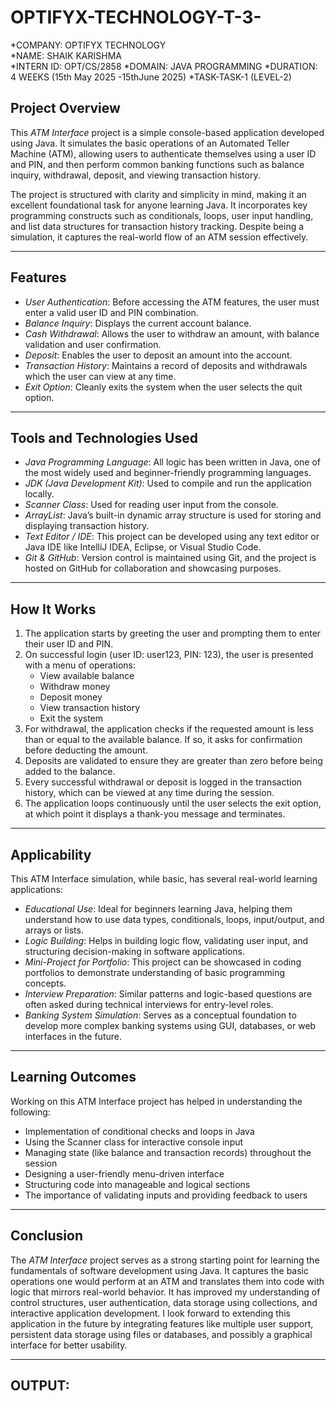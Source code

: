 # OPTIFYX-TECHNOLOGY-T-3-

*COMPANY: OPTIFYX TECHNOLOGY  
*NAME: SHAIK KARISHMA  
*INTERN ID: OPT/CS/2858 
*DOMAIN: JAVA PROGRAMMING 
*DURATION: 4 WEEKS (15th May 2025 -15thJune 2025)
*TASK-TASK-1 (LEVEL-2)

## Project Overview
This *ATM Interface* project is a simple console-based application developed using Java. It simulates the basic operations of an Automated Teller Machine (ATM), allowing users to authenticate themselves using a user ID and PIN, and then perform common banking functions such as balance inquiry, withdrawal, deposit, and viewing transaction history.

The project is structured with clarity and simplicity in mind, making it an excellent foundational task for anyone learning Java. It incorporates key programming constructs such as conditionals, loops, user input handling, and list data structures for transaction history tracking. Despite being a simulation, it captures the real-world flow of an ATM session effectively.

---

## Features

- *User Authentication*: Before accessing the ATM features, the user must enter a valid user ID and PIN combination.
- *Balance Inquiry*: Displays the current account balance.
- *Cash Withdrawal*: Allows the user to withdraw an amount, with balance validation and user confirmation.
- *Deposit*: Enables the user to deposit an amount into the account.
- *Transaction History*: Maintains a record of deposits and withdrawals which the user can view at any time.
- *Exit Option*: Cleanly exits the system when the user selects the quit option.

---

## Tools and Technologies Used

- *Java Programming Language*: All logic has been written in Java, one of the most widely used and beginner-friendly programming languages.
- *JDK (Java Development Kit)*: Used to compile and run the application locally.
- *Scanner Class*: Used for reading user input from the console.
- *ArrayList*: Java’s built-in dynamic array structure is used for storing and displaying transaction history.
- *Text Editor / IDE*: This project can be developed using any text editor or Java IDE like IntelliJ IDEA, Eclipse, or Visual Studio Code.
- *Git & GitHub*: Version control is maintained using Git, and the project is hosted on GitHub for collaboration and showcasing purposes.

---

## How It Works

1. The application starts by greeting the user and prompting them to enter their user ID and PIN.
2. On successful login (user ID: user123, PIN: 123), the user is presented with a menu of operations:
   - View available balance
   - Withdraw money
   - Deposit money
   - View transaction history
   - Exit the system
3. For withdrawal, the application checks if the requested amount is less than or equal to the available balance. If so, it asks for confirmation before deducting the amount.
4. Deposits are validated to ensure they are greater than zero before being added to the balance.
5. Every successful withdrawal or deposit is logged in the transaction history, which can be viewed at any time during the session.
6. The application loops continuously until the user selects the exit option, at which point it displays a thank-you message and terminates.

---

## Applicability

This ATM Interface simulation, while basic, has several real-world learning applications:

- *Educational Use*: Ideal for beginners learning Java, helping them understand how to use data types, conditionals, loops, input/output, and arrays or lists.
- *Logic Building*: Helps in building logic flow, validating user input, and structuring decision-making in software applications.
- *Mini-Project for Portfolio*: This project can be showcased in coding portfolios to demonstrate understanding of basic programming concepts.
- *Interview Preparation*: Similar patterns and logic-based questions are often asked during technical interviews for entry-level roles.
- *Banking System Simulation*: Serves as a conceptual foundation to develop more complex banking systems using GUI, databases, or web interfaces in the future.

---

## Learning Outcomes

Working on this ATM Interface project has helped in understanding the following:

- Implementation of conditional checks and loops in Java
- Using the Scanner class for interactive console input
- Managing state (like balance and transaction records) throughout the session
- Designing a user-friendly menu-driven interface
- Structuring code into manageable and logical sections
- The importance of validating inputs and providing feedback to users

---

## Conclusion

The *ATM Interface* project serves as a strong starting point for learning the fundamentals of software development using Java. It captures the basic operations one would perform at an ATM and translates them into code with logic that mirrors real-world behavior. It has improved my understanding of control structures, user authentication, data storage using collections, and interactive application development. I look forward to extending this application in the future by integrating features like multiple user support, persistent data storage using files or databases, and possibly a graphical interface for better usability.

---

## OUTPUT:
